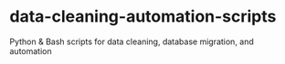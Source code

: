 # data-cleaning-automation-scripts
Python &amp; Bash scripts for data cleaning, database migration, and automation
